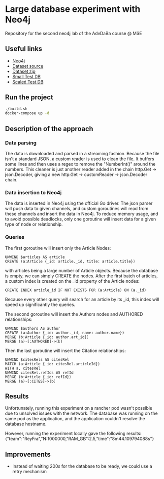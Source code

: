 # Large database experiment with Neo4j
Repository for the second neo4j lab of the AdvDaBa course @ MSE

## Useful links
- [Neo4j](https://neo4j.com/)
- [Dataset source](https://www.aminer.org/citation)
- [Dataset zip](https://originalstatic.aminer.cn/misc/dblp.v13.7z)
- [Small Test DB](http://vmrum.isc.heia-fr.ch/biggertest.json)
- [Scaled Test DB](http://vmrum.isc.heia-fr.ch/dblpv13.json)

## Run the project
```bash
./build.sh
docker-compose up -d
```

## Description of the approach
### Data parsing
The data is downloaded and parsed in a streaming fashion. Because the file isn't a standard JSON, 
a custom reader is used to clean the file. It buffers some lines and then uses a regex to
remove the "NumberInt()" around the numbers.
This cleaner is just another reader added in the chain http.Get -> json.Decoder, giving a new
http.Get -> customReader -> json.Decoder chain.

### Data insertion to Neo4j
The data is inserted in Neo4j using the official Go driver.
The json parser will push data to given channels, and custom goroutines
will read from these channels and insert the data in Neo4j.
To reduce memory usage, and to avoid possible deadlocks,
only one goroutine will insert data for a given type of node or relationship.

### Queries
The first goroutine will insert only the Article Nodes:

```
UNWIND $articles AS article
CREATE (a:Article {_id: article._id, title: article.title})
```
with articles being a large number of Article objects.
Because the database is empty, we can simply CREATE the nodes.
After the first batch of articles, a custom index is created
on the _id property of the Article nodes:

```
CREATE INDEX article_id IF NOT EXISTS FOR (a:Article) ON (a._id)
```
Because every other query will search for an article by its _id,
this index will speed up significantly the queries.

The second goroutine will insert the Authors nodes and AUTHORED relationships:

```
UNWIND $authors AS author
CREATE (a:Author {_id: author._id, name: author.name})
MERGE (b:Article {_id: author.art_id})
MERGE (a)-[:AUTHORED]->(b)
```

Then the last goroutine will insert the Citation relationships:

```
UNWIND $citesRels AS citesRel
MATCH (a:Article {_id: citesRel.articleId})
WITH a, citesRel
UNWIND citesRel.refIds AS refId
MERGE (b:Article {_id: refId})
MERGE (a)-[:CITES]->(b)
```

## Results
Unfortunately, running this experiment on a rancher pod wasn't possible
due to unsolved issues with the network. The database was running on the
same pod as the application, and the application couldn't resolve the
database hostname.

However, running the experiment locally gave the following results:
{"team":"ReyFra","N:1000000,"RAM_GB":2.5,"time":"8m44.109794088s"}

## Improvements
- Instead of waiting 200s for the database to be ready, we could use a retry mechanism